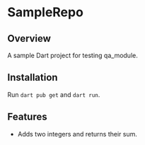 # SampleRepo
## Overview
A sample Dart project for testing qa_module.
## Installation
Run `dart pub get` and `dart run`.
## Features
- Adds two integers and returns their sum.
